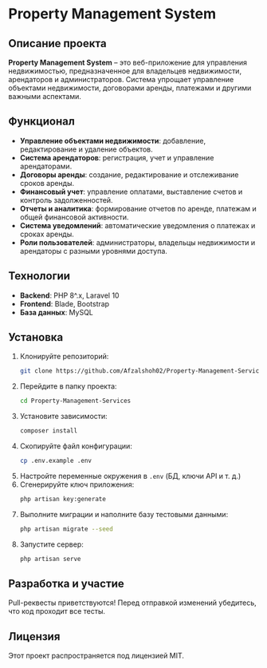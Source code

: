 # Property Management System

## Описание проекта
**Property Management System** – это веб-приложение для управления недвижимостью, предназначенное для владельцев недвижимости, арендаторов и администраторов. Система упрощает управление объектами недвижимости, договорами аренды, платежами и другими важными аспектами.

## Функционал
- **Управление объектами недвижимости**: добавление, редактирование и удаление объектов.
- **Система арендаторов**: регистрация, учет и управление арендаторами.
- **Договоры аренды**: создание, редактирование и отслеживание сроков аренды.
- **Финансовый учет**: управление оплатами, выставление счетов и контроль задолженностей.
- **Отчеты и аналитика**: формирование отчетов по аренде, платежам и общей финансовой активности.
- **Система уведомлений**: автоматические уведомления о платежах и сроках аренды.
- **Роли пользователей**: администраторы, владельцы недвижимости и арендаторы с разными уровнями доступа.

## Технологии
- **Backend**: PHP 8^.x, Laravel 10
- **Frontend**: Blade, Bootstrap
- **База данных**: MySQL

## Установка
1. Клонируйте репозиторий:
   ```bash
   git clone https://github.com/Afzalshoh02/Property-Management-Services.git
   ```
2. Перейдите в папку проекта:
   ```bash
   cd Property-Management-Services
   ```
3. Установите зависимости:
   ```bash
   composer install
   ```
4. Скопируйте файл конфигурации:
   ```bash
   cp .env.example .env
   ```
5. Настройте переменные окружения в `.env` (БД, ключи API и т. д.)
6. Сгенерируйте ключ приложения:
   ```bash
   php artisan key:generate
   ```
7. Выполните миграции и наполните базу тестовыми данными:
   ```bash
   php artisan migrate --seed
   ```
8. Запустите сервер:
   ```bash
   php artisan serve
   ```

## Разработка и участие
Pull-реквесты приветствуются! Перед отправкой изменений убедитесь, что код проходит все тесты.

## Лицензия
Этот проект распространяется под лицензией MIT.

